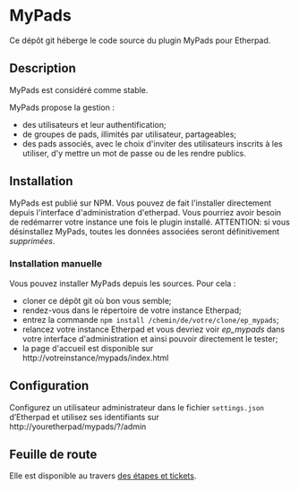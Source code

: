 # MyPads

Ce dépôt git héberge le code source du plugin MyPads pour Etherpad.

## Description

MyPads est considéré comme stable.

MyPads propose la gestion :

* des utilisateurs et leur authentification;
* de groupes de pads, illimités par utilisateur, partageables;
* des pads associés, avec le choix d'inviter des utilisateurs inscrits à les utiliser, d'y mettre un mot de passe ou de les rendre publics.

## Installation

MyPads est publié sur NPM. Vous pouvez de fait l'installer directement depuis l'interface d'administration d'etherpad. Vous pourriez avoir besoin de redémarrer votre instance une fois le plugin installé.
ATTENTION: si vous désinstallez MyPads, toutes les données associées seront définitivement *supprimées*.

### Installation manuelle

Vous pouvez installer MyPads depuis les sources. Pour cela :

* cloner ce dépôt git où bon vous semble;
* rendez-vous dans le répertoire de votre instance Etherpad;
* entrez la commande `npm install /chemin/de/votre/clone/ep_mypads`;
* relancez votre instance Etherpad et vous devriez voir *ep_mypads* dans votre interface d'administration et ainsi pouvoir directement le tester;
* la page d'accueil est disponible sur http://votreinstance/mypads/index.html

## Configuration

Configurez un utilisateur administrateur dans le fichier `settings.json` d’Etherpad et utilisez ses identifiants sur http://youretherpad/mypads/?/admin

## Feuille de route

Elle est disponible au travers [des étapes et tickets](https://git.framasoft.org/framasoft/ep_mypads/issues).
